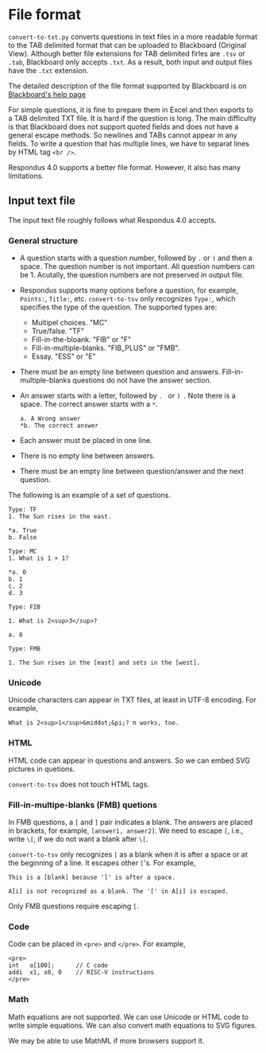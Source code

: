# File format

`convert-to-txt.py` converts questions in text files in a more readable format
to the TAB delimited format that can be uploaded to Blackboard (Original View).
Although better file extensions for TAB delimited firles are `.tsv` or `.tab`,
Blackboard only accepts `.txt`. As a result, both input and output files have
the `.txt` extension.

The detailed description of the file format supported by Blackboard is on
[Blackboard's help page](https://help.blackboard.com/Learn/Instructor/Tests_Pools_Surveys/Reuse_Questions/Upload_Questions)

For simple questions, it is fine to prepare them in Excel and then exports to a
TAB delimited TXT file. It is hard if the question is long. The main difficulty
is that Blackboard does not support quoted fields and does not have a general
escape methods. So newlines and TABs cannot appear in any fields. To write a
question that has multiple lines, we have to separat lines by HTML tag `<br />`.

Respondus 4.0 supports a better file format. However, it also has many
limitations.

## Input text file

The input text file roughly follows what Respondus 4.0 accepts.

### General structure

* A question starts with a question number, followed by `.` or `)` and then a
  space. The question number is not important. All question numbers can be 1.
  Acutally, the question numbers are not preserved in output file.

* Respondus supports many options before a question, for example, `Points:`,
  `Title:`, etc. `convert-to-tsv` only recognizes `Type:`, which specifies the
  type of the question. The supported types are:

    * Multipel choices. "MC"
    * True/false. "TF"
    * Fill-in-the-bloank. "FIB" or "F"
    * Fill-in-multiple-blanks. "FIB\_PLUS" or "FMB".
    * Essay. "ESS" or "E"

* There must be an empty line between question and answers.
  Fill-in-multiple-blanks questions do not have the answer section.

* An answer starts with a letter, followed by `. ` or `) `. Note there is a
  space. The correct answer starts with a `*`. 

  ```
  a. A Wrong answer
  *b. The correct answer
  ```
* Each answer must be placed in one line. 

* There is no empty line between answers. 

* There must be an empty line between question/answer and the next question.

The following is an example of a set of questions.

```
Type: TF
1. The Sun rises in the east. 

*a. True
b. False

Type: MC
1. What is 1 + 1?

*a. 0
b. 1
c. 2
d. 3

Type: FIB

1. What is 2<sup>3</sup>?

a. 8

Type: FMB

1. The Sun rises in the [east] and sets in the [west].

```

### Unicode

Unicode characters can appear in TXT files, at least in UTF-8 encoding. 
For example, 

```
What is 2<sup>1</sup>&middot;&pi;? π works, too.
```

### HTML 

HTML code can appear in questions and answers. So we can embed SVG pictures in
quetions. 

`convert-to-tsv` does not touch HTML tags. 

### Fill-in-multipe-blanks (FMB) quetions

In FMB questions, a `[` and `]` pair indicates a blank. The answers are placed
in brackets, for example, `[answer1, answer2]`. We need to escape `[`, i.e., 
write `\[`, if we do not want a blank after `\[`. 

`convert-to-tsv` only recognizes `[` as a blank when it is after a space or at 
the beginning of a line. It escapes other `[`'s.  For example,

```
This is a [blank] because '[' is after a space.

A[i] is not recognized as a blank. The '[' in A[i] is escaped. 
```

Only FMB questions require escaping `[`. 

### Code

Code can be placed in `<pre>` and `</pre>`. For example, 

```
<pre>
int   a[100];      // C code
addi  x1, x0, 0    // RISC-V instructions
</pre>
```

### Math

Math equations are not supported. We can use Unicode or HTML code to write
simple equations. We can also convert math equations to SVG figures.  

We may be able to use MathML if more browsers support it.
